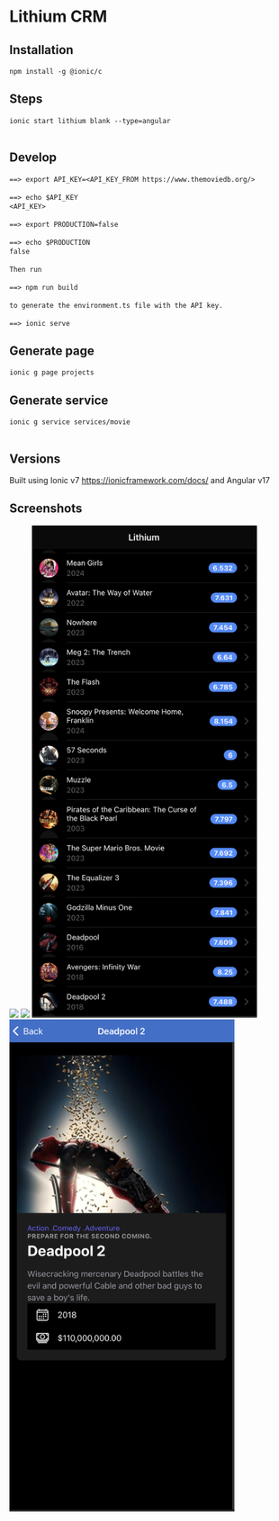 # Lithium CRM


## Installation

```
npm install -g @ionic/c
```

## Steps

```
ionic start lithium blank --type=angular 


```

## Develop

```
==> export API_KEY=<API_KEY_FROM https://www.themoviedb.org/>
 
==> echo $API_KEY
<API_KEY>

==> export PRODUCTION=false

==> echo $PRODUCTION
false

Then run 

==> npm run build 

to generate the environment.ts file with the API key.

==> ionic serve

```
## Generate page

```
ionic g page projects
```
## Generate service


```
ionic g service services/movie


```
## Versions

Built using Ionic v7 https://ionicframework.com/docs/ and Angular v17


## Screenshots

<img src="https://github.com/arunabhdas/Lithium/blob/main/screenshots/screenshot_lithium_1.gif" width="800"/>

<img src="https://github.com/arunabhdas/Lithium/blob/main/screenshots/lithium_1.gif" width="400"/>

<img src="https://raw.githubusercontent.com/arunabhdas/Lithium/main/screenshots/screenshot_2.png" width="400"/>

<img src="https://raw.githubusercontent.com/arunabhdas/Lithium/main/screenshots/screenshot_3.png" width="400"/>